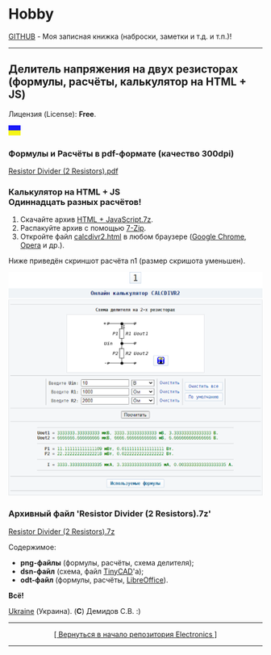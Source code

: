 # Hobby
[GITHUB](https://github.com) - Моя записная книжка (наброски, заметки и т.д. и т.п.)!

<hr>

## Делитель напряжения на двух резисторах<br>(формулы, расчёты, калькулятор на HTML + JS)

Лицензия (License): **Free**.

![](https://github.com/drilnet/electronics/blob/master/UA.png)

### Формулы и Расчёты в pdf-формате (качество 300dpi)

[Resistor Divider (2 Resistors).pdf](https://github.com/drilnet/electronics/blob/master/Divider%20by%20R1%20and%20R2%20(formulas%2C%20calculations%2C%20HTML%20%2B%20JavaScript%20calculator)/Resistor%20Divider%20(2%20Resistors).pdf "Формулы и Расчёты")

### Калькулятор на HTML + JS<br>Одиннадцать разных расчётов!

1. Скачайте архив [HTML + JavaScript.7z](https://github.com/drilnet/electronics/blob/master/Divider%20by%20R1%20and%20R2%20(formulas%2C%20calculations%2C%20HTML%20%2B%20JavaScript%20calculator)/HTML%20%2B%20JavaScript.7z).
2. Распакуйте архив с помощью [7-Zip](https://www.7-zip.org/download.html).
3. Откройте файл [calcdivr2.html](https://drilnet.github.io/calcdivr2.html) в любом браузере ([Google Chrome](https://www.google.com/intl/ru/chrome/), [Opera](https://www.opera.com/ru/download) и др.).

Ниже приведён скриншот расчёта n1 (размер скришота уменьшен).

![](https://github.com/drilnet/electronics/blob/master/Divider%20by%20R1%20and%20R2%20(formulas%2C%20calculations%2C%20HTML%20%2B%20JavaScript%20calculator)/CALCDIVR2_Screenshot_n1.png "(C) Демидов С.В.")

### Архивный файл 'Resistor Divider (2 Resistors).7z'

[Resistor Divider (2 Resistors).7z](https://github.com/drilnet/electronics/blob/master/Divider%20by%20R1%20and%20R2%20(formulas%2C%20calculations%2C%20HTML%20%2B%20JavaScript%20calculator)/Resistor%20Divider%20(2%20Resistors).7z "Содержимое: png-файлы, dsn-файл, odt-файл")

Содержимое:

* **png-файлы** (формулы, расчёты, схема делителя);
* **dsn-файл** (схема, файл [TinyCAD](https://www.tinycad.net "Редактор схем")'а);
* **odt-файл** (формулы, расчёты, [LibreOffice](https://www.libreoffice.org "Офисный пакет LibreOffice (Writer, Calc, Impress, Draw, Math, Base)")).

**Всё!**

[Ukraine](https://en.wikipedia.org/wiki/Ukraine) (Украина). (**C**) Демидов С.В. :)

<hr>

<div align="center">
<a href="https://github.com/drilnet/electronics">
[ Вернуться в начало репозитория Electronics ]
</a>
</div>

<hr>
